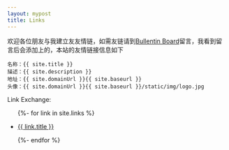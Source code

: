 ```yaml
---
layout: mypost
title: Links
---
```


欢迎各位朋友与我建立友友情链，如需友链请到[Bullentin Board](chat.html)留言，我看到留言后会添加上的，本站的友情链接信息如下

```
名称：{{ site.title }}
描述：{{ site.description }}
地址：{{ site.domainUrl }}{{ site.baseurl }}
头像：{{ site.domainUrl }}{{ site.baseurl }}/static/img/logo.jpg
```

Link Exchange:

<ul>
  {%- for link in site.links %}
  <li>
    <p><a href="{{ link.url }}" title="{{ link.desc }}" target="_blank" >{{ link.title }}</a></p>
  </li>
  {%- endfor %}
</ul>
